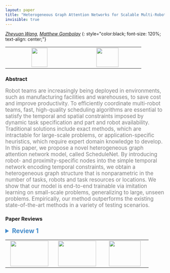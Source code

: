 ```yaml
---
layout: paper
title: "Heterogeneous Graph Attention Networks for Scalable Multi-Robot Scheduling with Temporospatial Constraints"
invisible: true
---
```

*[Zheyuan Wang](https://phejohnwang.github.io/), [Matthew Gombolay](https://core-robotics.gatech.edu/people/matthew-gombolay/)*
{: style="color:black; font-size: 120%; text-align: center;"}

<table width="20%"> <tr>
<td style="width: 20%; text-align: center;"><a href="http://www.roboticsproceedings.org/rss16/p094.pdf"><img src="{{ site.baseurl }}/images/paper_link.png"
width = "50"  height = "60"/> </a> </td>

<td style="width: 20%; text-align: center;"><a href="nan"><img src="{{ site.baseurl }}/images/pheedloop_link.png"
width = "70"  height = "60"/> </a> </td>

</tr></table>

### Abstract
<html><p style="color:gray; font-size: 120%; text-align: justified;">
Robot teams are increasingly being deployed in environments, such as manufacturing facilities and warehouses, to save cost and improve productivity. To efficiently coordinate multi-robot teams, fast, high-quality scheduling algorithms are essential to satisfy the temporal and spatial constraints imposed by dynamic task specification and part and robot availability. Traditional solutions include exact methods, which are intractable for large-scale problems, or application-specific heuristics, which require expert domain knowledge to develop. In this paper, we propose a novel heterogeneous graph attention network model, called ScheduleNet. By introducing robot- and proximity-specific nodes into the simple temporal network encoding temporal constraints, we obtain a heterogeneous graph structure that is nonparametric in the number of tasks, robots and task resources or locations. We show that our model is end-to-end trainable via imitation learning on small-scale problems, generalizing to large, unseen problems. Empirically, our method outperforms the existing state-of-the-art methods in a variety of testing scenarios.
</p></html>

### Paper Reviews
<details><summary style="font-size:20px; color:#438BCA; cursor: pointer;"><b> Review 1</b></summary>
<p style="color:gray; font-size: 120%; text-align: justified; white-space: pre-line">
The paper presents a method for learning Q-values for solving multirobot task allocation and scheduling problems. The scheduling constraints are expressed with task start time, end time and duration. The scheduling problem is formalized as an MDP with a Q function that is learned by an heterogeneous graph attention network.  The graph attention network is built as an extension of STNs. The learning process uses schedules built by experts or produced by exact optimization methods. The optimization function used for most of the experiments is the makespan, but some results are reported for a different function. Since the data are synthetic it is hard to map them to specific robotics applications. The paper mentions that the robots are manipulators working on a large piece. 
The paper is generally clear and well organized.  It would have been useful to mention a few additional things in the paper:  (1) an indication on the number of robots expected. Since the method is centralized the number will likely be limited. (2) some more details on how the method will be used, i.e. offline at the planning stage or online at execution time? what sensor information is available to the robots? 
</p> </details>

<table width="100%"><tr><td style="width: 30%; text-align: center;"><a href="{{ site.baseurl }}/program/papers/93"> <img src="{{ site.baseurl }}/images/previous_icon.png" width = "120"  height = "80"/> </a> </td>

<td style="width: 30%; text-align: center;"><a href="{{ site.baseurl }}/program/papers"> <img src="{{ site.baseurl }}/images/overview_icon.png" width = "120"  height = "80"/> </a> </td> 

<td style="width: 30%; text-align: center;"><a href="{{ site.baseurl }}/program/papers/95"> <img src="{{ site.baseurl }}/images/next_icon.png" width = "100"  height = "80"/> </a> </td> 

</tr></table>

